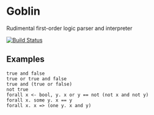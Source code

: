 Goblin
======

Rudimental first-order logic parser and interpreter

[![Build Status](https://travis-ci.org/a3gis/goblin.png?branch=master)](https://travis-ci.org/a3gis/goblin)

## Examples

    true and false
    true or true and false
    true and (true or false)
    not true
    forall x <- bool, y. x or y == not (not x and not y)
    forall x. some y. x == y
    forall x. x => (one y. x and y)
